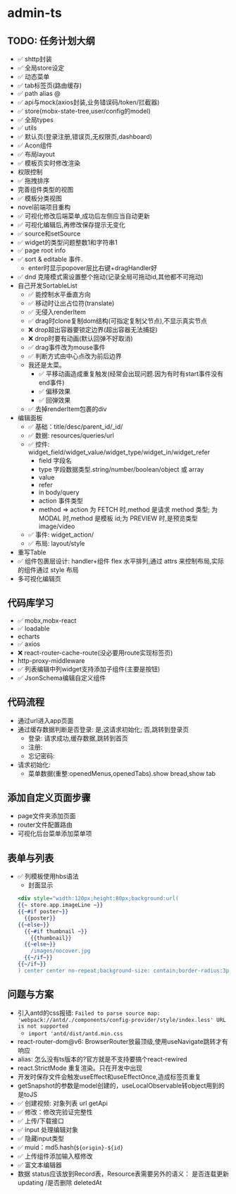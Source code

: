 # admin-ts

## TODO: 任务计划大纲

- ✅ shttp封装
- ✅ 全局store设定
- ✅ 动态菜单
- ✅ tab标签页(路由缓存)
- ✅ path alias @
- ✅ api与mock(axios封装,业务错误码/token/拦截器)
- ✅ store(mobx-state-tree,user/config的model)
- ✅ 全局types
- ✅ utils
- ✅ 默认页(登录注册,错误页,无权限页,dashboard)
- ✅ Acon组件
- ✅ 布局layout
- ✅ 模板页实时修改渲染
- 权限控制
- ✅ 拖拽排序
- 完善组件类型的视图
- ✅ 模板分类视图
- novel前端项目重构
- ✅ 可视化修改后端菜单,成功后左侧应当自动更新
- ✅ 可视化编辑后,再修改保存提示无变化
- ✅ source和setSource
- ✅ widget的类型问题整数1和字符串1
- ✅ page root info
- ✅ sort & editable 事件.
  - enter时显示popover层比右键+dragHandler好
- ✅ dnd 克隆模式需设置整个拖动(记录全局可拖动id,其他都不可拖动)
- 自己开发SortableList
  - ✅ 能控制水平垂直方向
  - ✅ 移动时让出占位符(translate)
  - ✅ 无侵入renderItem
  - ✅ drag时clone复制dom结构(可指定复制父节点),不显示真实节点
  - ❌ drop超出容器要锁定边界(超出容器无法捕捉)
  - ❌ drop时要有动画(默认回弹不好取消)
  - ✅ drag事件改为mouse事件
  - ✅ 判断方式由中心点改为前后边界
  - 我还是太菜。
    - ✅ 平移动画造成重复触发(经常会出现问题.因为有时有start事件没有end事件)
    - ✅ 偏移效果
    - ✅ 回弹效果
  - ✅ 去掉renderItem包裹的div
- 编辑面板
  - ✅ 基础：title/desc/parent_id/_id/
  - ✅ 数据: resources/queries/url
  - ✅ 控件: widget_field/widget_value/widget_type/widget_in/widget_refer
    - field 字段名
    - type 字段数据类型.string/number/boolean/object 或 array
    - value
    - refer
    - in body/query
    - action 事件类型
    - method => action 为 FETCH 时,method 是请求 method 类型; 为 MODAL 时,method 是模板 id;为 PREVIEW 时,是预览类型 image/video
  - ✅ 事件: widget_action/
  - ✅ 布局: layout/style
- 重写Table
- ✅ 组件包裹层设计: handler+组件 flex 水平排列,通过 attrs 来控制布局,实际的组件通过 style 布局
- 多可视化编辑页

## 代码库学习

- ✅ mobx,mobx-react
- ✅ loadable
- echarts
- ✅ axios
- ❌ react-router-cache-route(没必要用route实现标签页)
- http-proxy-middleware
- ✅ 列表编辑中列widget支持添加子组件(主要是按钮)
- ✅ JsonSchema编辑自定义组件

## 代码流程

- 通过url进入app页面
- 通过缓存数据判断是否登录: 是,这请求初始化; 否,跳转到登录页
  - 登录: 请求成功,缓存数据,跳转到首页
  - 注册:
  - 忘记密码:
- 请求初始化:
  - 菜单数据(重整:openedMenus,openedTabs).show bread,show tab

## 添加自定义页面步骤

- page文件夹添加页面
- router文件配置路由
- 可视化后台菜单添加菜单项

## 表单与列表

- ✅ 列模板使用hbs语法
  - 封面显示
  ```handlebars
  <div style="width:120px;height:80px;background:url(
  {{~ store.app.imageLine ~}}
  {{~#if poster~}}
    {{poster}}
  {{~else~}}
    {{~#if thumbnail ~}}
      {{thumbnail}}
    {{~else~}}
      /images/nocover.jpg
    {{~/if~}}
  {{~/if~}}
  ) center center no-repeat;background-size: contain;border-radius:3px;"></div>
  ```

## 问题与方案

- 引入antd的css报错: `Failed to parse source map: 'webpack://antd/./components/config-provider/style/index.less' URL is not supported`
  - `import 'antd/dist/antd.min.css`
- react-router-dom@v6: BrowserRouter放最顶级,使用useNavigate跳转才有响应
- alias: 怎么没有ts版本的?官方就是不支持要搞个react-rewired
- react.StrictMode 重复渲染。只在开发中出现
- 开发时保存文件会触发useEffect和useEffectOnce,造成标签页重复
- getSnapshot的参数是model创建的，useLocalObservable转object用到的是toJS
- ✅ 创建视频: 对象列表 url getApi
- ✅ 修改：修改完验证完整性
- ✅ 上传/下载接口
- ✅ input 处理编辑对象
- ✅ 隐藏input类型
- ✅ muid：md5.hash(`${origin}-${id}`
- ✅ 上传组件添加输入框修改
- ✅ 富文本编辑器
- 数据 status应该放到Record表，Resource表需要另外的语义： 是否连载更新 updating /是否删除 deletedAt